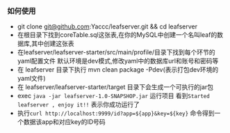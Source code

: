 ### 如何使用

- git clone git@github.com:Yaccc/leafserver.git &&
cd leafserver
- 在根目录下找到coreTable.sql这张表,在你的MySQL中创建一个名叫leaf的数据库,其中创建这张表
- 在leafserver/leafserver-starter/src/main/profile/目录下找到每个环节的yaml配置文件
默认环境是dev模式,修改yaml中的数据库url和账号和密码等
- 在 leafserver 目录下执行 mvn clean package -Pdev(表示打包dev环境的yaml文件)
- 在 leafserver/leafserver-starter/target 目录下会生成一个可执行的jar包
- exec `java -jar leafserver-1.0-SNAPSHOP.jar` 运行项目 看到`Started leafserver , enjoy it!!` 表示你成功运行了
- 执行`curl http://localhost:9999/id?app=${app}&key=${key}` 命令得到一个数据该app和对应key的ID号码



